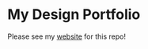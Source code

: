 # My Design Portfolio

Please see my [website](https://nce3xin.github.io/design-portfolio/) for this repo!
